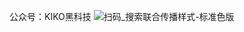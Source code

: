 公众号：KIKO黑科技
![扫码_搜索联合传播样式-标准色版](https://user-images.githubusercontent.com/75443014/204340919-beb6fc3d-0a56-4819-88bd-45e85c011ea0.png)
